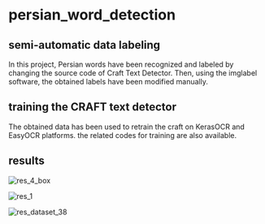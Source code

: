 # persian_word_detection

## semi-automatic data labeling
In this project, Persian words have been recognized and labeled by changing the source code of Craft Text Detector.
Then, using the imglabel software, the obtained labels have been modified manually.

## training the CRAFT text detector
The obtained data has been used to retrain the craft on KerasOCR and EasyOCR platforms. the related codes for training are also available.

## results

![res_4_box](https://user-images.githubusercontent.com/105539041/214775682-2d9bc736-8067-471e-9106-108dbf53458f.jpg)

![res_1](https://user-images.githubusercontent.com/105539041/214775738-1b223d2b-530c-4b45-b8a7-24b8b5f53d20.jpg)

![res_dataset_38](https://user-images.githubusercontent.com/105539041/214775987-cb95c06d-d9cc-4754-afd4-fdeda4805062.jpg)
